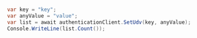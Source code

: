 ```python

```

```c#
var key = "key";
var anyValue = "value";
var list = await authenticationClient.SetUdv(key, anyValue);
Console.WriteLine(list.Count());
```
